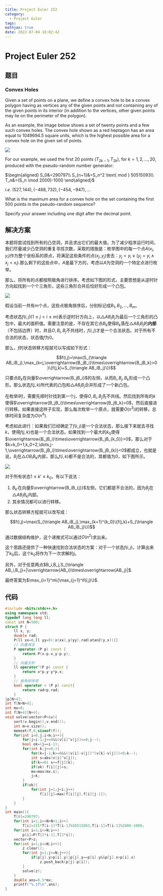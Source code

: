 ```yaml
---
title: Project Euler 252
category:
  - Project Euler
tags:
mathjax: true
date: 2022-07-04 18:02:42
---
```


<escape><!-- more --></escape>

# Project Euler 252

## 题目

### Convex Holes

Given a set of points on a plane, we define a convex hole to be a convex polygon having as vertices any of the given points and not containing any of the given points in its interior (in addition to the vertices, other given points may lie on the perimeter of the polygon).

As an example, the image below shows a set of twenty points and a few such convex holes. The convex hole shown as a red heptagon has an area equal to $1049694.5$ square units, which is the highest possible area for a convex hole on the given set of points.

![](../images/p252_convexhole.gif)

For our example, we used the first $20$ points $(T_{2k−1},T_{2k})$, for $k=1,2,\dots,20$, produced with the pseudo-random number generator:

$\begin{aligned}
S_0&=290797\\
S_{n+1}&=S_n^2 \text{ mod } 50515093\\
T_n&=(S_n \mod 2000)-1000
\end{aligned}$

*i.e.* $(527,144), (−488,732), (−454,−947), \dots$

What is the maximum area for a convex hole on the set containing the first $500$ points in the pseudo-random sequence?

Specify your answer including one digit after the decimal point.

## 解决方案

本题将尝试找到所有的凸空洞，并且求出它们的最大值。为了减少程序运行时间，我们尽量减少凸空洞的重复寻找次数，采取的措施是：枚举图中的每一个点$A(x_i,y_i)$作为整个坐标系的原点，将满足这些条件的点$(x_j,y_j)$舍去：$y_j<y_i\vee (y_j=y_i \wedge x_j<x_i)$.那么剩下的这些点中，$A$是最下方的，考虑以$A$为空洞的一个特定点进行枚举。

那么，将所有的点都按照极角进行排序。考虑如下图的形式，主要思想是从逆时针方向起找到一个个三角形，这些三角形合并后恰好形成一个凸包。

![](../images/p252-1.png)

假设当前一共有$m$个点，这些点极角排序后，分别标记成$B_1,B_2,\dots,B_m$。

考虑状态$f(i,j)(1\le j< i\le m)$表示逆时针方向上，以$\triangle AB_iB_j$为最后一个三角形的凸包中，最大的面积值。需要注意的是，不存在其它点$B_k$使得$B_k$落在$\triangle AB_iB_j$的**内部**（不包括边界）时，并且$O,B_i,B_j$不共线时，$f(i,j)$才是一个合法状态。对于所有不合法的状态，状态值$f$为$0$。

那么，$f$的状态转移方程就可以写成如下形式：

$$f(i,j)=\max(S_{\triangle AB_iB_j},\max_{k<j,\overrightarrow{B_jB_i}\times\overrightarrow{B_jB_k}>0}\{f(j,k)+S_{\triangle AB_iB_j}\})$$

只要点$B_k$在向量$\overrightarrow{B_jB_i}$的左侧，从而$B_i,B_j,B_k$形成一个凸形。那么状态$f(j,k)$所代表的凸包和$\triangle AB_iB_j$合并形成了一个新凸包。

在枚举$i$时，需要先顺时针找到第一个$j$，使得$O,B_i,B_j$先不共线。然后找到所有的$k$使得$\overrightarrow{B_jB_i}\times\overrightarrow{B_jB_k}>0$，然后直接进行转移。如果直接这样子实现，那么每次枚举一个原点，就需要$O(n^3)$的转移，总体时间复杂度为$O(n^4)$.

考虑如此进行：如果我们已经确定了$f(i,j)$是一个合法状态，那么接下来就去寻找$k$，使得$f(j,k)$也是一个合法状态。如果找到一个最大的$k_0$使得$\overrightarrow{B_jB_i}\times\overrightarrow{B_jB_{k_0}}>0$，那么对于$k=k_0+1,k_0+2,\dots,j-1,\overrightarrow{B_jB_i}\times\overrightarrow{B_jB_{k}}<0$都成立，也就是说，$B_j$在$\triangle OB_iB_k$内部，那么$f(i,k)$都不是合法的，其都值为$0$，如下图所示。

![](../images/p252-2.png)

对于所有状态$1\le k'\le k_0$，有以下说法：

1. $B_{k'}$在向量$\overrightarrow{B_iB_{j}}$左侧，它们都是不合法的，因为$B_j$在$\triangle AB_iB_k$内部。
2. 其余情况都可以进行转移。

那么状态转移方程就可以改写成：

$$f(i,j)=\max(S_{\triangle AB_iB_j},\max_{k=1}^{k_0}\{f(j,k)+S_{\triangle AB_iB_j}\})$$

通过数据结构维护，这个递推式可以通过$O(n^2)$求出来。

这个思路还提供了一种快速找到合法状态的方案：对于一个状态$f(i,j)$，计算出来了$k_0$后，这个$k_0$将作为下一次求解的$j$。

另外，对于任意两点$B_i,B_j,S_{\triangle AB_i,B_j}=|\overrightarrow{AB_i}\times\overrightarrow{AB_j}|$.

最终答案为$\max_{i=1}^m\{\max_{j=1}^if(i,j)\}$.

## 代码

```C++
#include <bits/stdc++.h>
using namespace std;
typedef long long ll;
const int N=500;
struct P {
    ll x, y;
    double rad;
    P(ll xx=0,ll yy=0):x(xx),y(yy),rad(atan2(y,x)){}
    // 向量减法
    P operator-(P p) const {
        return P(x-p.x,y-p.y);
    }
    // 向量叉积
    ll operator^(P p) const {
        return x*p.y-y*p.x;
    }
    // 极角排序用
    bool operator < (P p) const{
        return rad<p.rad;
    }
}p[N+4];
int T[N+N+4];
int mx=0;
int f[N+4][N+4];
void solve(vector<P>&v){
    sort(v.begin(),v.end());
    int m=v.size();
    memset(f,0,sizeof(f));
    for(int i=0,j;i<m;i++){
        for(j=i-1;j>=0&&(v[i]^v[j])==0;j--);
        bool ok=(j==i-1);
        for(int k;j>=0;){
            for(k=j-1;k>=0&&((v[i]-v[j])^(v[k]-v[j]))<0;k--);
            int s=abs(v[i]^v[j]);
            if(k>=0) s+=f[j][k];
            if(ok) f[i][j]=s;
            mx=max(mx,s);
            j=k;
        }
        if(ok){
            for(int j=1;j<i;j++)
                f[i][j]=max(f[i][j],f[i][j-1]);
        }
    }
}
int main(){
    T[0]=290797;
    for(int i=1;i<=N+N+1;i++)
        T[i]=1ll*T[i-1]*T[i-1]%50515093,T[i-1]=T[i-1]%2000-1000;
    for(int i=1;i<=N;i++)
        p[i]=P(T[2*i-1],T[2*i]);
    vector<P>z;
    for(int i=1;i<=N;i++){
        z.clear();
        for(int j=1;j<=N;j++){
            if(p[j].y>p[i].y||p[j].y==p[i].y&&p[j].x>p[i].x)
                z.push_back(p[j]-p[i]);
        }
        solve(z);
    }
    double ans=0.5*mx;
    printf("%.1f\n",ans);
}

```
